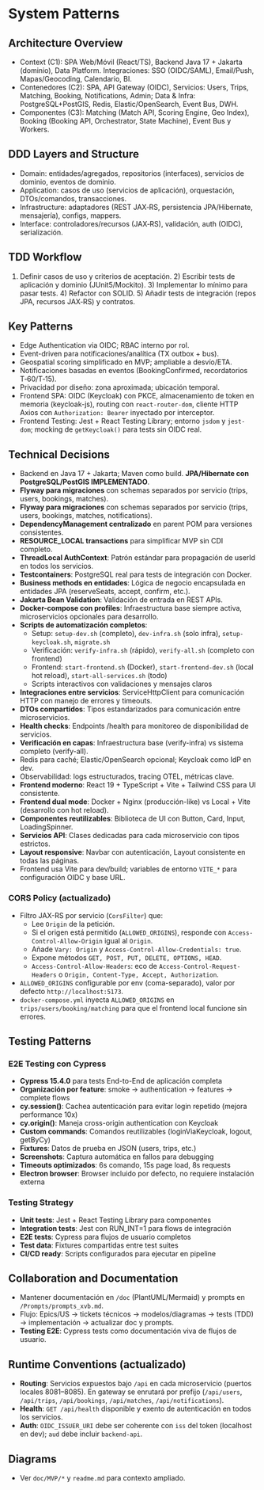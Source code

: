 # System Patterns

## Architecture Overview
- Context (C1): SPA Web/Móvil (React/TS), Backend Java 17 + Jakarta (dominio), Data Platform. Integraciones: SSO (OIDC/SAML), Email/Push, Mapas/Geocoding, Calendario, BI.
- Contenedores (C2): SPA, API Gateway (OIDC), Servicios: Users, Trips, Matching, Booking, Notifications, Admin; Data & Infra: PostgreSQL+PostGIS, Redis, Elastic/OpenSearch, Event Bus, DWH.
- Componentes (C3): Matching (Match API, Scoring Engine, Geo Index), Booking (Booking API, Orchestrator, State Machine), Event Bus y Workers.

## DDD Layers and Structure
- Domain: entidades/agregados, repositorios (interfaces), servicios de dominio, eventos de dominio.
- Application: casos de uso (servicios de aplicación), orquestación, DTOs/comandos, transacciones.
- Infrastructure: adaptadores (REST JAX‑RS, persistencia JPA/Hibernate, mensajería), configs, mappers.
- Interface: controladores/recursos (JAX‑RS), validación, auth (OIDC), serialización.

## TDD Workflow
1) Definir casos de uso y criterios de aceptación. 2) Escribir tests de aplicación y dominio (JUnit5/Mockito). 3) Implementar lo mínimo para pasar tests. 4) Refactor con SOLID. 5) Añadir tests de integración (repos JPA, recursos JAX‑RS) y contratos.

## Key Patterns
- Edge Authentication via OIDC; RBAC interno por rol.
- Event-driven para notificaciones/analítica (TX outbox + bus). 
- Geospatial scoring simplificado en MVP; ampliable a desvío/ETA.
- Notificaciones basadas en eventos (BookingConfirmed, recordatorios T‑60/T‑15).
- Privacidad por diseño: zona aproximada; ubicación temporal.
 - Frontend SPA: OIDC (Keycloak) con PKCE, almacenamiento de token en memoria (keycloak-js), routing con `react-router-dom`, cliente HTTP Axios con `Authorization: Bearer` inyectado por interceptor.
 - Frontend Testing: Jest + React Testing Library; entorno `jsdom` y `jest-dom`; mocking de `getKeycloak()` para tests sin OIDC real.

## Technical Decisions
- Backend en Java 17 + Jakarta; Maven como build. **JPA/Hibernate con PostgreSQL/PostGIS IMPLEMENTADO**.
- **Flyway para migraciones** con schemas separados por servicio (trips, users, bookings, matches).
 - **Flyway para migraciones** con schemas separados por servicio (trips, users, bookings, matches, notifications).
- **DependencyManagement centralizado** en parent POM para versiones consistentes.
- **RESOURCE_LOCAL transactions** para simplificar MVP sin CDI completo.
- **ThreadLocal AuthContext**: Patrón estándar para propagación de userId en todos los servicios.
- **Testcontainers**: PostgreSQL real para tests de integración con Docker.
- **Business methods en entidades**: Lógica de negocio encapsulada en entidades JPA (reserveSeats, accept, confirm, etc.).
- **Jakarta Bean Validation**: Validación de entrada en REST APIs.
- **Docker-compose con profiles**: Infraestructura base siempre activa, microservicios opcionales para desarrollo.
- **Scripts de automatización completos**:
  - Setup: `setup-dev.sh` (completo), `dev-infra.sh` (solo infra), `setup-keycloak.sh`, `migrate.sh`
  - Verificación: `verify-infra.sh` (rápido), `verify-all.sh` (completo con frontend)
  - Frontend: `start-frontend.sh` (Docker), `start-frontend-dev.sh` (local hot reload), `start-all-services.sh` (todo)
  - Scripts interactivos con validaciones y mensajes claros
- **Integraciones entre servicios**: ServiceHttpClient para comunicación HTTP con manejo de errores y timeouts.
- **DTOs compartidos**: Tipos estandarizados para comunicación entre microservicios.
- **Health checks**: Endpoints /health para monitoreo de disponibilidad de servicios.
- **Verificación en capas**: Infraestructura base (verify-infra) vs sistema completo (verify-all).
- Redis para caché; Elastic/OpenSearch opcional; Keycloak como IdP en dev.
- Observabilidad: logs estructurados, tracing OTEL, métricas clave.
- **Frontend moderno**: React 19 + TypeScript + Vite + Tailwind CSS para UI consistente.
- **Frontend dual mode**: Docker + Nginx (producción-like) vs Local + Vite (desarrollo con hot reload).
- **Componentes reutilizables**: Biblioteca de UI con Button, Card, Input, LoadingSpinner.
- **Servicios API**: Clases dedicadas para cada microservicio con tipos estrictos.
- **Layout responsive**: Navbar con autenticación, Layout consistente en todas las páginas.
- Frontend usa Vite para dev/build; variables de entorno `VITE_*` para configuración OIDC y base URL.

### CORS Policy (actualizado)
- Filtro JAX-RS por servicio (`CorsFilter`) que:
  - Lee `Origin` de la petición.
  - Si el origen está permitido (`ALLOWED_ORIGINS`), responde con `Access-Control-Allow-Origin` igual al `Origin`.
  - Añade `Vary: Origin` y `Access-Control-Allow-Credentials: true`.
  - Expone métodos `GET, POST, PUT, DELETE, OPTIONS, HEAD`.
  - `Access-Control-Allow-Headers`: eco de `Access-Control-Request-Headers` o `Origin, Content-Type, Accept, Authorization`.
- `ALLOWED_ORIGINS` configurable por env (coma-separado), valor por defecto `http://localhost:5173`.
- `docker-compose.yml` inyecta `ALLOWED_ORIGINS` en `trips/users/booking/matching` para que el frontend local funcione sin errores.

## Testing Patterns

### E2E Testing con Cypress
- **Cypress 15.4.0** para tests End-to-End de aplicación completa
- **Organización por feature**: smoke → authentication → features → complete flows
- **cy.session()**: Cachea autenticación para evitar login repetido (mejora performance 10x)
- **cy.origin()**: Maneja cross-origin authentication con Keycloak
- **Custom commands**: Comandos reutilizables (loginViaKeycloak, logout, getByCy)
- **Fixtures**: Datos de prueba en JSON (users, trips, etc.)
- **Screenshots**: Captura automática en fallos para debugging
- **Timeouts optimizados**: 6s comando, 15s page load, 8s requests
- **Electron browser**: Browser incluido por defecto, no requiere instalación externa

### Testing Strategy
- **Unit tests**: Jest + React Testing Library para componentes
- **Integration tests**: Jest con RUN_INT=1 para flows de integración
- **E2E tests**: Cypress para flujos de usuario completos
- **Test data**: Fixtures compartidas entre test suites
- **CI/CD ready**: Scripts configurados para ejecutar en pipeline

## Collaboration and Documentation
- Mantener documentación en `/doc` (PlantUML/Mermaid) y prompts en `/Prompts/prompts_xvb.md`.
- Flujo: Epics/US → tickets técnicos → modelos/diagramas → tests (TDD) → implementación → actualizar doc y prompts.
- **Testing E2E**: Cypress tests como documentación viva de flujos de usuario.

## Runtime Conventions (actualizado)
- **Routing**: Servicios expuestos bajo `/api` en cada microservicio (puertos locales 8081–8085). En gateway se enrutará por prefijo (`/api/users`, `/api/trips`, `/api/bookings`, `/api/matches`, `/api/notifications`).
- **Health**: `GET /api/health` disponible y exento de autenticación en todos los servicios.
- **Auth**: `OIDC_ISSUER_URI` debe ser coherente con `iss` del token (localhost en dev); `aud` debe incluir `backend-api`.

## Diagrams
- Ver `doc/MVP/*` y `readme.md` para contexto ampliado.
